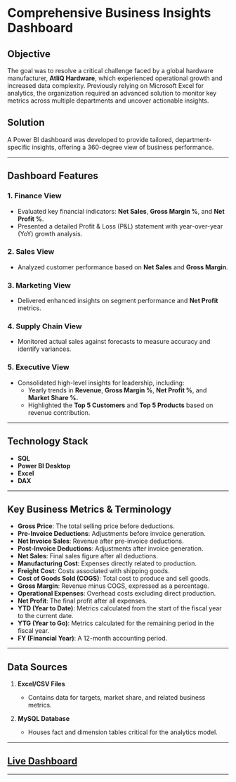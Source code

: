 # Comprehensive Business Insights Dashboard  

## Objective  
The goal was to resolve a critical challenge faced by a global hardware manufacturer, **AtliQ Hardware**, which experienced operational growth and increased data complexity. Previously relying on Microsoft Excel for analytics, the organization required an advanced solution to monitor key metrics across multiple departments and uncover actionable insights.  

## Solution  
A Power BI dashboard was developed to provide tailored, department-specific insights, offering a 360-degree view of business performance.  

---

## Dashboard Features  

### 1. Finance View 
- Evaluated key financial indicators: **Net Sales**, **Gross Margin %**, and **Net Profit %**.  
- Presented a detailed Profit & Loss (P&L) statement with year-over-year (YoY) growth analysis.  

### 2. Sales View 
- Analyzed customer performance based on **Net Sales** and **Gross Margin**.  

### 3. Marketing View
- Delivered enhanced insights on segment performance and **Net Profit** metrics.  

### 4. Supply Chain View
- Monitored actual sales against forecasts to measure accuracy and identify variances.  

### 5. Executive View
- Consolidated high-level insights for leadership, including:  
  - Yearly trends in **Revenue**, **Gross Margin %**, **Net Profit %**, and **Market Share %.**  
  - Highlighted the **Top 5 Customers** and **Top 5 Products** based on revenue contribution.  

---

## Technology Stack  
- **SQL**  
- **Power BI Desktop**  
- **Excel**  
- **DAX**  

---

## Key Business Metrics & Terminology  

- **Gross Price**: The total selling price before deductions.  
- **Pre-Invoice Deductions**: Adjustments before invoice generation.  
- **Net Invoice Sales**: Revenue after pre-invoice deductions.  
- **Post-Invoice Deductions**: Adjustments after invoice generation.  
- **Net Sales**: Final sales figure after all deductions.  
- **Manufacturing Cost**: Expenses directly related to production.  
- **Freight Cost**: Costs associated with shipping goods.  
- **Cost of Goods Sold (COGS)**: Total cost to produce and sell goods.  
- **Gross Margin**: Revenue minus COGS, expressed as a percentage.  
- **Operational Expenses**: Overhead costs excluding direct production.  
- **Net Profit**: The final profit after all expenses.  
- **YTD (Year to Date)**: Metrics calculated from the start of the fiscal year to the current date.  
- **YTG (Year to Go)**: Metrics calculated for the remaining period in the fiscal year.  
- **FY (Financial Year)**: A 12-month accounting period.  

---

## Data Sources  

1. **Excel/CSV Files**  
   - Contains data for targets, market share, and related business metrics.  

2. **MySQL Database**  
   - Houses fact and dimension tables critical for the analytics model.  

---

## [Live Dashboard](https://app.powerbi.com/view?r=eyJrIjoiMzg1YzczODYtNjExZC00YmNjLTgxMTAtMmJlOTlmMmU1N2UzIiwidCI6ImM2ZTU0OWIzLTVmNDUtNDAzMi1hYWU5LWQ0MjQ0ZGM1YjJjNCJ9) 

---



